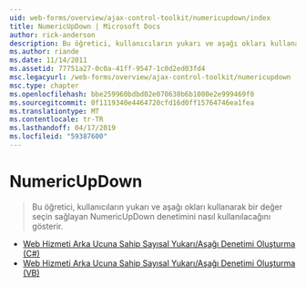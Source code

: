 ```yaml
---
uid: web-forms/overview/ajax-control-toolkit/numericupdown/index
title: NumericUpDown | Microsoft Docs
author: rick-anderson
description: Bu öğretici, kullanıcıların yukarı ve aşağı okları kullanarak bir değer seçin sağlayan NumericUpDown denetimini nasıl kullanılacağını gösterir.
ms.author: riande
ms.date: 11/14/2011
ms.assetid: 77751a27-0c0a-41ff-9547-1c0d2ed03fd4
msc.legacyurl: /web-forms/overview/ajax-control-toolkit/numericupdown
msc.type: chapter
ms.openlocfilehash: bbe259960bdbd02e070630b6b1000e2e999469f0
ms.sourcegitcommit: 0f1119340e4464720cfd16d0ff15764746ea1fea
ms.translationtype: MT
ms.contentlocale: tr-TR
ms.lasthandoff: 04/17/2019
ms.locfileid: "59387600"
---
```

# <a name="numericupdown"></a>NumericUpDown

> Bu öğretici, kullanıcıların yukarı ve aşağı okları kullanarak bir değer seçin sağlayan NumericUpDown denetimini nasıl kullanılacağını gösterir.


- [Web Hizmeti Arka Ucuna Sahip Sayısal Yukarı/Aşağı Denetimi Oluşturma (C#)](creating-a-numeric-up-down-control-with-a-web-service-backend-cs.md)
- [Web Hizmeti Arka Ucuna Sahip Sayısal Yukarı/Aşağı Denetimi Oluşturma (VB)](creating-a-numeric-up-down-control-with-a-web-service-backend-vb.md)

